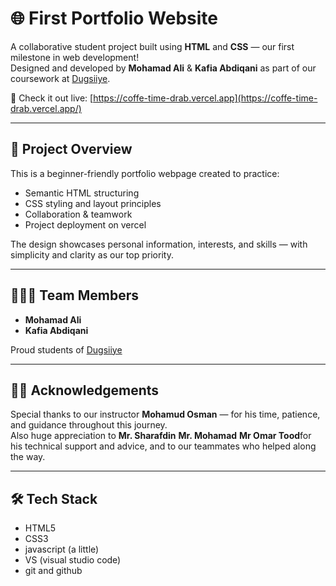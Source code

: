 # 🌐 First Portfolio Website

A collaborative student project built using **HTML** and **CSS** — our first milestone in web development!  
Designed and developed by **Mohamad Ali** & **Kafia Abdiqani** as part of our coursework at [Dugsiiye](https://github.com/dugsiiyeinc/coffe_time).

🚀 Check it out live: [https://coffe-time-drab.vercel.app](https://coffe-time-drab.vercel.app/)

---

## 📖 Project Overview

This is a beginner-friendly portfolio webpage created to practice:
- Semantic HTML structuring
- CSS styling and layout principles
- Collaboration & teamwork
- Project deployment on vercel

The design showcases personal information, interests, and skills — with simplicity and clarity as our top priority.

---

## 👩🏽‍💻 Team Members

- **Mohamad Ali**  
- **Kafia Abdiqani**

Proud students of [Dugsiiye](https://github.com/dugsiiyeinc/coffe_time)

---

## 👨‍🏫 Acknowledgements

Special thanks to our instructor **Mohamud Osman** — for his time, patience, and guidance throughout this journey.  
Also huge appreciation to **Mr. Sharafdin** **Mr. Mohamad** **Mr Omar Tood**for his technical support and advice, and to our teammates who helped along the way.

---

## 🛠️ Tech Stack

- HTML5  
- CSS3  
- javascript (a little)
- VS (visual studio code)
- git and github
